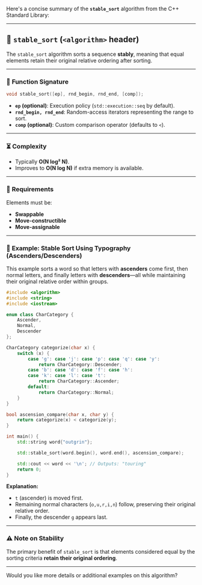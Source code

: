 Here's a concise summary of the **`stable_sort`** algorithm from the C++ Standard Library:

---

## 🔗 **`stable_sort` (`<algorithm>` header)**

The `stable_sort` algorithm sorts a sequence **stably**, meaning that equal elements retain their original relative ordering after sorting.

---

### 📌 **Function Signature**

```cpp
void stable_sort([ep], rnd_begin, rnd_end, [comp]);
```

- **`ep` (optional)**: Execution policy (`std::execution::seq` by default).
- **`rnd_begin, rnd_end`**: Random-access iterators representing the range to sort.
- **`comp` (optional)**: Custom comparison operator (defaults to `<`).

---

### ⏳ **Complexity**

- Typically **O(N log² N)**.
- Improves to **O(N log N)** if extra memory is available.

---

### 🔑 **Requirements**

Elements must be:

- **Swappable**
- **Move-constructible**
- **Move-assignable**

---

### 🚩 **Example: Stable Sort Using Typography (Ascenders/Descenders)**

This example sorts a word so that letters with **ascenders** come first, then normal letters, and finally letters with **descenders**—all while maintaining their original relative order within groups.

```cpp
#include <algorithm>
#include <string>
#include <iostream>

enum class CharCategory {
    Ascender,
    Normal,
    Descender
};

CharCategory categorize(char x) {
    switch (x) {
        case 'g': case 'j': case 'p': case 'q': case 'y':
            return CharCategory::Descender;
        case 'b': case 'd': case 'f': case 'h':
        case 'k': case 'l': case 't':
            return CharCategory::Ascender;
        default:
            return CharCategory::Normal;
    }
}

bool ascension_compare(char x, char y) {
    return categorize(x) < categorize(y);
}

int main() {
    std::string word{"outgrin"};

    std::stable_sort(word.begin(), word.end(), ascension_compare);

    std::cout << word << '\n'; // Outputs: "touring"
    return 0;
}
```

**Explanation:**  
- `t` (ascender) is moved first.
- Remaining normal characters (`o,u,r,i,n`) follow, preserving their original relative order.
- Finally, the descender `g` appears last.

---

### ⚠️ **Note on Stability**

The primary benefit of `stable_sort` is that elements considered equal by the sorting criteria **retain their original ordering**.

---

Would you like more details or additional examples on this algorithm?
